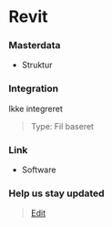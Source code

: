 # Revit

### Masterdata

- Struktur

### Integration

Ikke integreret

> Type: Fil baseret

### Link

- Software

### Help us stay updated

> [Edit](https://github.com/FMDatahub/Portal/blob/main/docs/Fagsystemer/Revit/index.md)
